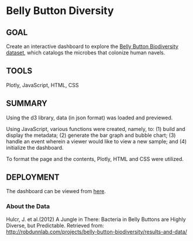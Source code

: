# Belly Button Diversity

## GOAL

Create an interactive dashboard to explore the [Belly Button Biodiversity dataset](http://robdunnlab.com/projects/belly-button-biodiversity/), which catalogs the microbes that colonize human navels.

## TOOLS

Plotly, JavaScript, HTML, CSS

## SUMMARY

Using the d3 library, data (in json format) was loaded and previewed.

Using JavaScript, various functions were created, namely, to:
(1) build and display the metadata;
(2) generate the bar graph and bubble chart;
(3) handle an event wherein a viewer would like to view a new sample; and
(4) initialize the dashboard.

To format the page and the contents, Plotly, HTML and CSS were utilized.

## DEPLOYMENT

The dashboard can be viewed from [here](https://maylacdao.github.io/plotly-challenge/).

### About the Data

Hulcr, J. et al.(2012) A Jungle in There: Bacteria in Belly Buttons are Highly Diverse, but Predictable. Retrieved from: http://robdunnlab.com/projects/belly-button-biodiversity/results-and-data/
